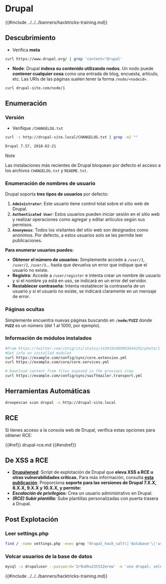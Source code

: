 # Drupal

{{#include ../../../banners/hacktricks-training.md}}


## Descubrimiento

- Verifica **meta**
```bash
curl https://www.drupal.org/ | grep 'content="Drupal'
```
- **Node**: Drupal **indexa su contenido utilizando nodos**. Un nodo puede **contener cualquier cosa** como una entrada de blog, encuesta, artículo, etc. Las URIs de las páginas suelen tener la forma `/node/<nodeid>`.
```bash
curl drupal-site.com/node/1
```
## Enumeración

### Versión

- Verifique `/CHANGELOG.txt`
```bash
curl -s http://drupal-site.local/CHANGELOG.txt | grep -m2 ""

Drupal 7.57, 2018-02-21
```
> [!NOTE]
> Las instalaciones más recientes de Drupal bloquean por defecto el acceso a los archivos `CHANGELOG.txt` y `README.txt`.

### Enumeración de nombres de usuario

Drupal soporta **tres tipos de usuarios** por defecto:

1. **`Administrator`**: Este usuario tiene control total sobre el sitio web de Drupal.
2. **`Authenticated User`**: Estos usuarios pueden iniciar sesión en el sitio web y realizar operaciones como agregar y editar artículos según sus permisos.
3. **`Anonymous`**: Todos los visitantes del sitio web son designados como anónimos. Por defecto, a estos usuarios solo se les permite leer publicaciones.

**Para enumerar usuarios puedes:**

- **Obtener el número de usuarios:** Simplemente accede a `/user/1`, `/user/2`, `/user/3`... hasta que devuelva un error que indique que el usuario no existe.
- **Registro**: Accede a `/user/register` e intenta crear un nombre de usuario y si el nombre ya está en uso, se indicará en un error del servidor.
- **Restablecer contraseña**: Intenta restablecer la contraseña de un usuario y si el usuario no existe, se indicará claramente en un mensaje de error.

### Páginas ocultas

Simplemente encuentra nuevas páginas buscando en **`/node/FUZZ`** donde **`FUZZ`** es un número (del 1 al 1000, por ejemplo).

### Información de módulos instalados
```bash
#From https://twitter.com/intigriti/status/1439192489093644292/photo/1
#Get info on installed modules
curl https://example.com/config/sync/core.extension.yml
curl https://example.com/core/core.services.yml

# Download content from files exposed in the previous step
curl https://example.com/config/sync/swiftmailer.transport.yml
```
## Herramientas Automáticas
```bash
droopescan scan drupal -u http://drupal-site.local
```
## RCE

Si tienes acceso a la consola web de Drupal, verifica estas opciones para obtener RCE:

{{#ref}}
drupal-rce.md
{{#endref}}

## De XSS a RCE

- [**Drupalwned**](https://github.com/nowak0x01/Drupalwned): Script de explotación de Drupal que **eleva XSS a RCE u otras vulnerabilidades críticas.** Para más información, consulta [**esta publicación**](https://nowak0x01.github.io/papers/76bc0832a8f682a7e0ed921627f85d1d.html). Proporciona **soporte para las versiones de Drupal 7.X.X, 8.X.X, 9.X.X y 10.X.X, y permite:**
- _**Escalación de privilegios:**_ Crea un usuario administrativo en Drupal.
- _**(RCE) Subir plantilla:**_ Sube plantillas personalizadas con puerta trasera a Drupal.

## Post Explotación

### Leer settings.php
```bash
find / -name settings.php -exec grep "drupal_hash_salt\|'database'\|'username'\|'password'\|'host'\|'port'\|'driver'\|'prefix'" {} \; 2>/dev/null
```
### Volcar usuarios de la base de datos
```bash
mysql -u drupaluser --password='2r9u8hu23t532erew' -e 'use drupal; select * from users'
```
{{#include ../../../banners/hacktricks-training.md}}
